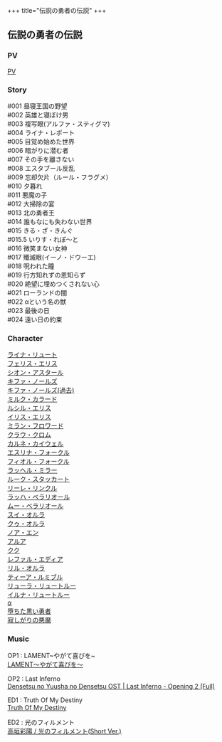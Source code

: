 +++
title="伝説の勇者の伝説"
+++

## 伝説の勇者の伝説
### PV
[PV](https://www.youtube.com/watch?v=093B6hxQQBI)

### Story
#001 昼寝王国の野望\
#002 英雄と寝ぼけ男\
#003 複写眼(アルファ・スティグマ)\
#004 ライナ・レポート\
#005 目覚め始めた世界\
#006 暗がりに潜む者\
#007 その手を離さない\
#008 エスタブール反乱\
#009 忘却欠片（ルール・フラグメ）\
#010 夕暮れ\
#011 悪魔の子\
#012 大掃除の宴\
#013 北の勇者王\
#014 誰もなにも失わない世界\
#015 きる・ざ・きんぐ\
#015.5 いりす・れぽ〜と\
#016 微笑まない女神\
#017 殲滅眼(イーノ・ドウーエ)\
#018 呪われた瞳\
#019 行方知れずの恩知らず\
#020 絶望に埋めつくされない心\
#021 ローランドの闇\
#022 αという名の獣\
#023 最後の日\
#024 遠い日の約束

### Character
[ライナ・リュート](https://www.denyuden.jp/character/chara01.html)\
[フェリス・エリス](https://www.denyuden.jp/character/chara02.html)\
[シオン・アスタール](https://www.denyuden.jp/character/chara03.html)\
[キファ・ノールズ](https://www.denyuden.jp/character/chara04.html)\
[キファ・ノールズ(過去)](https://www.denyuden.jp/character/chara04_past.html)\
[ミルク・カラード](https://www.denyuden.jp/character/chara05.html)\
[ルシル・エリス](https://www.denyuden.jp/character/chara06.html)\
[イリス・エリス](https://www.denyuden.jp/character/chara07.html)\
[ミラン・フロワード](https://www.denyuden.jp/character/chara08.html)\
[クラウ・クロム](https://www.denyuden.jp/character/chara09.html)\
[カルネ・カイウェル](https://www.denyuden.jp/character/chara10.html)\
[エスリナ・フォークル](https://www.denyuden.jp/character/chara11.html)\
[フィオル・フォークル](https://www.denyuden.jp/character/chara15.html)\
[ラッヘル・ミラー](https://www.denyuden.jp/character/chara12.html)\
[ルーク・スタッカート](https://www.denyuden.jp/character/chara13.html)\
[リーレ・リンクル](https://www.denyuden.jp/character/chara14.html)\
[ラッハ・ベラリオール](https://www.denyuden.jp/character/chara16.html)\
[ムー・ベラリオール](https://www.denyuden.jp/character/chara17.html)\
[スイ・オルラ](https://www.denyuden.jp/character/chara18.html)\
[クゥ・オルラ](https://www.denyuden.jp/character/chara19.html)\
[ノア・エン](https://www.denyuden.jp/character/chara20.html)\
[アルア](https://www.denyuden.jp/character/chara21.html)\
[クク](https://www.denyuden.jp/character/chara22.html)\
[レファル・エディア](https://www.denyuden.jp/character/chara23.html)\
[リル・オルラ](https://www.denyuden.jp/character/chara24.html)\
[ティーア・ルミブル](https://www.denyuden.jp/character/chara25.html)\
[リューラ・リュートルー](https://www.denyuden.jp/character/chara26.html)\
[イルナ・リュートルー](https://www.denyuden.jp/character/chara27.html)\
[α](https://www.denyuden.jp/character/chara28.html)\
[堕ちた黒い勇者](https://www.denyuden.jp/character/chara29.html)\
[寂しがりの悪魔](https://www.denyuden.jp/character/chara30.html)

### Music
OP1 : LAMENT~やがて喜びを~\
[LAMENT～やがて喜びを～](https://www.youtube.com/watch?v=16hMsGBkMUs)

OP2 : Last Inferno\
[Densetsu no Yuusha no Densetsu OST | Last Inferno - Opening 2 (Full) ](https://www.youtube.com/watch?v=MC2RgNj92Fc)

ED1 : Truth Of My Destiny\
[Truth Of My Destiny](https://www.youtube.com/watch?v=EHgAHMvbHHs)

ED2 : 光のフィルメント\
[高垣彩陽 / 光のフィルメント(Short Ver.) ](https://www.youtube.com/watch?v=3zH-nDpJuOY)


